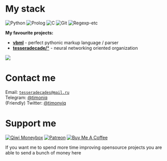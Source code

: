 # My stack

![Python](https://img.shields.io/badge/-Python-blue?logo=python&logoColor=white&style=flat-square)
![Prolog](https://img.shields.io/badge/-Prolog-5F0040?logo=product-hunt&logoColor=white&style=flat-square)
![C](https://img.shields.io/badge/-C%20Language-lightgrey?logo=c&logoColor=white&style=flat-square)
![Git](https://img.shields.io/badge/-Git-black?logo=git&logoColor=white&style=flat-square)
![Regexp-etc](https://img.shields.io/badge/-Regexp%20&%20etc-36993B?logo=awesome-lists&logoColor=white&style=flat-square)

**My favourite projects:**

* [**vbml**](https://github.com/tesseradecade/vbml) - perfect pythonic markup language / parser
* [**tesseradecade/***](https://github.com/tesseradecade) - neural networking oriented organization

<img src="https://github-readme-stats.vercel.app/api?username=timoniq&show_icons=true&count_private=true&theme=graywhite">

# Contact me

Email: <code>tesseradecades@mail.ru</code>  
Telegram: [@timoniq](https://t.me/timoniq)  
(Friendly) Twitter: [@timonyiq](https://twitter.com/timonyiq)

# Support me

[![Qiwi Moneybox](https://img.shields.io/badge/-Qiwi%20Moneybox-orange?logo=qiwi&logoColor=white&style=for-the-badge)](https://qiwi.me/pirashki) [![Patreon](https://img.shields.io/badge/-Patreon-red?logo=patreon&logoColor=white&style=for-the-badge)](https://patreon.com/timoniq) [![Buy Me A Coffee](https://img.shields.io/badge/-Buy%20Me%20A%20Coffee-yellow?logo=buy-me-a-coffee&logoColor=white&style=for-the-badge)](https://buymeacoff.ee/timoniq)

If you want me to spend more time improving opensource projects you are able to send a bunch of money here

